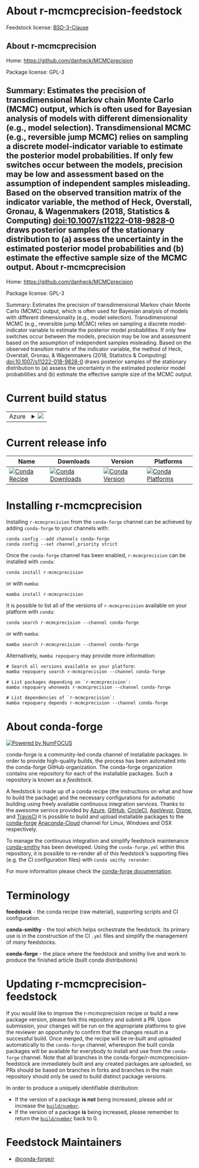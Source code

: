 About r-mcmcprecision-feedstock
===============================

Feedstock license: [BSD-3-Clause](https://github.com/conda-forge/r-mcmcprecision-feedstock/blob/main/LICENSE.txt)

About r-mcmcprecision
---------------------

Home: https://github.com/danheck/MCMCprecision

Package license: GPL-3

Summary: Estimates the precision of transdimensional Markov chain Monte Carlo  (MCMC) output, which is often used for Bayesian analysis of models with different  dimensionality (e.g., model selection). Transdimensional MCMC (e.g., reversible  jump MCMC) relies on sampling a discrete model-indicator variable to estimate  the posterior model probabilities. If only few switches occur between the models,  precision may be low and assessment based on the assumption of independent  samples misleading. Based on the observed transition matrix of the indicator  variable, the method of Heck, Overstall, Gronau, & Wagenmakers (2018,  Statistics & Computing) <doi:10.1007/s11222-018-9828-0> draws posterior samples  of the stationary distribution to (a) assess the uncertainty in the estimated  posterior model probabilities and (b) estimate the effective sample size of  the MCMC output.
About r-mcmcprecision
---------------------

Home: https://github.com/danheck/MCMCprecision

Package license: GPL-3

Summary: Estimates the precision of transdimensional Markov chain Monte Carlo  (MCMC) output, which is often used for Bayesian analysis of models with different  dimensionality (e.g., model selection). Transdimensional MCMC (e.g., reversible  jump MCMC) relies on sampling a discrete model-indicator variable to estimate  the posterior model probabilities. If only few switches occur between the models,  precision may be low and assessment based on the assumption of independent  samples misleading. Based on the observed transition matrix of the indicator  variable, the method of Heck, Overstall, Gronau, & Wagenmakers (2018,  Statistics & Computing) <doi:10.1007/s11222-018-9828-0> draws posterior samples  of the stationary distribution to (a) assess the uncertainty in the estimated  posterior model probabilities and (b) estimate the effective sample size of  the MCMC output.

Current build status
====================


<table>
    
  <tr>
    <td>Azure</td>
    <td>
      <details>
        <summary>
          <a href="https://dev.azure.com/conda-forge/feedstock-builds/_build/latest?definitionId=7411&branchName=main">
            <img src="https://dev.azure.com/conda-forge/feedstock-builds/_apis/build/status/r-mcmcprecision-feedstock?branchName=main">
          </a>
        </summary>
        <table>
          <thead><tr><th>Variant</th><th>Status</th></tr></thead>
          <tbody><tr>
              <td>linux_64_r_base4.2</td>
              <td>
                <a href="https://dev.azure.com/conda-forge/feedstock-builds/_build/latest?definitionId=7411&branchName=main">
                  <img src="https://dev.azure.com/conda-forge/feedstock-builds/_apis/build/status/r-mcmcprecision-feedstock?branchName=main&jobName=linux&configuration=linux%20linux_64_r_base4.2" alt="variant">
                </a>
              </td>
            </tr><tr>
              <td>linux_64_r_base4.3</td>
              <td>
                <a href="https://dev.azure.com/conda-forge/feedstock-builds/_build/latest?definitionId=7411&branchName=main">
                  <img src="https://dev.azure.com/conda-forge/feedstock-builds/_apis/build/status/r-mcmcprecision-feedstock?branchName=main&jobName=linux&configuration=linux%20linux_64_r_base4.3" alt="variant">
                </a>
              </td>
            </tr><tr>
              <td>osx_64_r_base4.2</td>
              <td>
                <a href="https://dev.azure.com/conda-forge/feedstock-builds/_build/latest?definitionId=7411&branchName=main">
                  <img src="https://dev.azure.com/conda-forge/feedstock-builds/_apis/build/status/r-mcmcprecision-feedstock?branchName=main&jobName=osx&configuration=osx%20osx_64_r_base4.2" alt="variant">
                </a>
              </td>
            </tr><tr>
              <td>osx_64_r_base4.3</td>
              <td>
                <a href="https://dev.azure.com/conda-forge/feedstock-builds/_build/latest?definitionId=7411&branchName=main">
                  <img src="https://dev.azure.com/conda-forge/feedstock-builds/_apis/build/status/r-mcmcprecision-feedstock?branchName=main&jobName=osx&configuration=osx%20osx_64_r_base4.3" alt="variant">
                </a>
              </td>
            </tr><tr>
              <td>win_64</td>
              <td>
                <a href="https://dev.azure.com/conda-forge/feedstock-builds/_build/latest?definitionId=7411&branchName=main">
                  <img src="https://dev.azure.com/conda-forge/feedstock-builds/_apis/build/status/r-mcmcprecision-feedstock?branchName=main&jobName=win&configuration=win%20win_64_" alt="variant">
                </a>
              </td>
            </tr>
          </tbody>
        </table>
      </details>
    </td>
  </tr>
</table>

Current release info
====================

| Name | Downloads | Version | Platforms |
| --- | --- | --- | --- |
| [![Conda Recipe](https://img.shields.io/badge/recipe-r--mcmcprecision-green.svg)](https://anaconda.org/conda-forge/r-mcmcprecision) | [![Conda Downloads](https://img.shields.io/conda/dn/conda-forge/r-mcmcprecision.svg)](https://anaconda.org/conda-forge/r-mcmcprecision) | [![Conda Version](https://img.shields.io/conda/vn/conda-forge/r-mcmcprecision.svg)](https://anaconda.org/conda-forge/r-mcmcprecision) | [![Conda Platforms](https://img.shields.io/conda/pn/conda-forge/r-mcmcprecision.svg)](https://anaconda.org/conda-forge/r-mcmcprecision) |

Installing r-mcmcprecision
==========================

Installing `r-mcmcprecision` from the `conda-forge` channel can be achieved by adding `conda-forge` to your channels with:

```
conda config --add channels conda-forge
conda config --set channel_priority strict
```

Once the `conda-forge` channel has been enabled, `r-mcmcprecision` can be installed with `conda`:

```
conda install r-mcmcprecision
```

or with `mamba`:

```
mamba install r-mcmcprecision
```

It is possible to list all of the versions of `r-mcmcprecision` available on your platform with `conda`:

```
conda search r-mcmcprecision --channel conda-forge
```

or with `mamba`:

```
mamba search r-mcmcprecision --channel conda-forge
```

Alternatively, `mamba repoquery` may provide more information:

```
# Search all versions available on your platform:
mamba repoquery search r-mcmcprecision --channel conda-forge

# List packages depending on `r-mcmcprecision`:
mamba repoquery whoneeds r-mcmcprecision --channel conda-forge

# List dependencies of `r-mcmcprecision`:
mamba repoquery depends r-mcmcprecision --channel conda-forge
```


About conda-forge
=================

[![Powered by
NumFOCUS](https://img.shields.io/badge/powered%20by-NumFOCUS-orange.svg?style=flat&colorA=E1523D&colorB=007D8A)](https://numfocus.org)

conda-forge is a community-led conda channel of installable packages.
In order to provide high-quality builds, the process has been automated into the
conda-forge GitHub organization. The conda-forge organization contains one repository
for each of the installable packages. Such a repository is known as a *feedstock*.

A feedstock is made up of a conda recipe (the instructions on what and how to build
the package) and the necessary configurations for automatic building using freely
available continuous integration services. Thanks to the awesome service provided by
[Azure](https://azure.microsoft.com/en-us/services/devops/), [GitHub](https://github.com/),
[CircleCI](https://circleci.com/), [AppVeyor](https://www.appveyor.com/),
[Drone](https://cloud.drone.io/welcome), and [TravisCI](https://travis-ci.com/)
it is possible to build and upload installable packages to the
[conda-forge](https://anaconda.org/conda-forge) [Anaconda-Cloud](https://anaconda.org/)
channel for Linux, Windows and OSX respectively.

To manage the continuous integration and simplify feedstock maintenance
[conda-smithy](https://github.com/conda-forge/conda-smithy) has been developed.
Using the ``conda-forge.yml`` within this repository, it is possible to re-render all of
this feedstock's supporting files (e.g. the CI configuration files) with ``conda smithy rerender``.

For more information please check the [conda-forge documentation](https://conda-forge.org/docs/).

Terminology
===========

**feedstock** - the conda recipe (raw material), supporting scripts and CI configuration.

**conda-smithy** - the tool which helps orchestrate the feedstock.
                   Its primary use is in the construction of the CI ``.yml`` files
                   and simplify the management of *many* feedstocks.

**conda-forge** - the place where the feedstock and smithy live and work to
                  produce the finished article (built conda distributions)


Updating r-mcmcprecision-feedstock
==================================

If you would like to improve the r-mcmcprecision recipe or build a new
package version, please fork this repository and submit a PR. Upon submission,
your changes will be run on the appropriate platforms to give the reviewer an
opportunity to confirm that the changes result in a successful build. Once
merged, the recipe will be re-built and uploaded automatically to the
`conda-forge` channel, whereupon the built conda packages will be available for
everybody to install and use from the `conda-forge` channel.
Note that all branches in the conda-forge/r-mcmcprecision-feedstock are
immediately built and any created packages are uploaded, so PRs should be based
on branches in forks and branches in the main repository should only be used to
build distinct package versions.

In order to produce a uniquely identifiable distribution:
 * If the version of a package **is not** being increased, please add or increase
   the [``build/number``](https://docs.conda.io/projects/conda-build/en/latest/resources/define-metadata.html#build-number-and-string).
 * If the version of a package **is** being increased, please remember to return
   the [``build/number``](https://docs.conda.io/projects/conda-build/en/latest/resources/define-metadata.html#build-number-and-string)
   back to 0.

Feedstock Maintainers
=====================

* [@conda-forge/r](https://github.com/conda-forge/r/)

